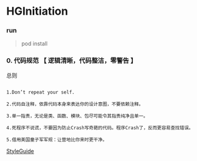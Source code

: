 # HGInitiation


### run 
> pod install

### 0. 代码规范 【 逻辑清晰，代码整洁，零警告 】

总则

```

1.Don’t repeat your self.

2.代码自注释，依靠代码本身来表达你的设计意图，不要依赖注释。

3.单一指责，无论是类、函数、模块、包尽可能令其指责纯净且单一。

4.死程序不说谎，不要因为防止Crash写奇葩的代码。程序Crash了，反而更容易查找错误。

5.借用美国童子军军规：让营地比你来时更干净。

```

[StyleGuide](https://github.com/google/styleguide/blob/gh-pages/objcguide.md)
